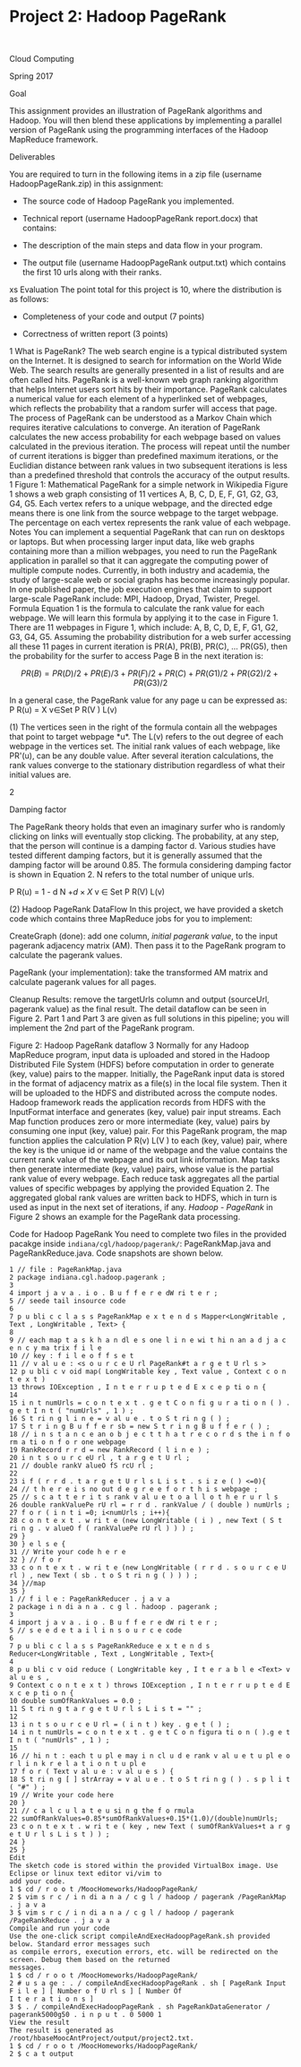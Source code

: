 Project 2: Hadoop PageRank
==========================

 

Cloud Computing

Spring 2017

Goal

This assignment provides an illustration of PageRank algorithms and
Hadoop. You will then blend these applications by implementing a
parallel version of PageRank using the programming interfaces of the
Hadoop MapReduce framework.

Deliverables

You are required to turn in the following items in a zip file (username
HadoopPageRank.zip) in this assignment:

-   The source code of Hadoop PageRank you implemented.

-   Technical report (username HadoopPageRank report.docx) that
    contains:

-   The description of the main steps and data flow in your program.

-   The output file (username HadoopPageRank output.txt) which contains
    the first 10 urls along with their ranks.

xs Evaluation The point total for this project is 10, where the
distribution is as follows:

-   Completeness of your code and output (7 points)

-   Correctness of written report (3 points)

1 What is PageRank? The web search engine is a typical distributed
system on the Internet. It is designed to search for information on the
World Wide Web. The search results are generally presented in a list of
results and are often called hits. PageRank is a well-known web graph
ranking algorithm that helps Internet users sort hits by their
importance. PageRank calculates a numerical value for each element of a
hyperlinked set of webpages, which reflects the probability that a
random surfer will access that page. The process of PageRank can be
understood as a Markov Chain which requires iterative calculations to
converge. An iteration of PageRank calculates the new access probability
for each webpage based on values calculated in the previous iteration.
The process will repeat until the number of current iterations is bigger
than predefined maximum iterations, or the Euclidian distance between
rank values in two subsequent iterations is less than a predefined
threshold that controls the accuracy of the output results. 1 Figure 1:
Mathematical PageRank for a simple network in Wikipedia Figure 1 shows a
web graph consisting of 11 vertices A, B, C, D, E, F, G1, G2, G3, G4,
G5. Each vertex refers to a unique webpage, and the directed edge means
there is one link from the source webpage to the target webpage. The
percentage on each vertex represents the rank value of each webpage.
Notes You can implement a sequential PageRank that can run on desktops
or laptops. But when processing larger input data, like web graphs
containing more than a million webpages, you need to run the PageRank
application in parallel so that it can aggregate the computing power of
multiple compute nodes. Currently, in both industry and academia, the
study of large-scale web or social graphs has become increasingly
popular. In one published paper, the job execution engines that claim to
support large-scale PageRank include: MPI, Hadoop, Dryad, Twister,
Pregel. Formula Equation 1 is the formula to calculate the rank value
for each webpage. We will learn this formula by applying it to the case
in Figure 1. There are 11 webpages in Figure 1, which include: A, B, C,
D, E, F, G1, G2, G3, G4, G5. Assuming the probability distribution for a
web surfer accessing all these 11 pages in current iteration is PR(A),
PR(B), PR(C), \... PR(G5), then the probability for the surfer to access
Page B in the next iteration is:

$$PR(B) = P R(D)/2 + P R(E)/3 + P R(F)/2 + P R(C) + P R(G1)/2 + P R(G2)/2 + P R(G3)/2$$

In a general case, the PageRank value for any page u can be expressed
as: P R(u) = X v$\in$Set P R(V ) L(v)

\(1) The vertices seen in the right of the formula contain all the
webpages that point to target webpage \*u\*. The L(v) refers to the out
degree of each webpage in the vertices set. The initial rank values of
each webpage, like PR'(u), can be any double value. After several
iteration calculations, the rank values converge to the stationary
distribution regardless of what their initial values are.

2

Damping factor

The PageRank theory holds that even an imaginary surfer who is randomly
clicking on links will eventually stop clicking. The probability, at any
step, that the person will continue is a damping factor d. Various
studies have tested different damping factors, but it is generally
assumed that the damping factor will be around 0.85. The formula
considering damping factor is shown in Equation 2. N refers to the total
number of unique urls.

P R(u) = 1 - d N $+ d \times X$ v $\in$ Set P R(V) L(v)

\(2) Hadoop PageRank DataFlow In this project, we have provided a sketch
code which contains three MapReduce jobs for you to implement:

CreateGraph (done): add one column, *initial pagerank value*, to the
input pagerank adjacency matrix (AM). Then pass it to the PageRank
program to calculate the pagerank values.

PageRank (your implementation): take the transformed AM matrix and
calculate pagerank values for all pages.

Cleanup Results: remove the targetUrls column and output (sourceUrl,
pagerank value) as the final result. The detail dataflow can be seen in
Figure 2. Part 1 and Part 3 are given as full solutions in this
pipeline; you will implement the 2nd part of the PageRank program.

Figure 2: Hadoop PageRank dataflow 3 Normally for any Hadoop MapReduce
program, input data is uploaded and stored in the Hadoop Distributed
File System (HDFS) before computation in order to generate (key, value)
pairs to the mapper. Initially, the PageRank input data is stored in the
format of adjacency matrix as a file(s) in the local file system. Then
it will be uploaded to the HDFS and distributed across the compute
nodes. Hadoop framework reads the application records from HDFS with the
InputFormat interface and generates (key, value) pair input streams.
Each Map function produces zero or more intermediate (key, value) pairs
by consuming one input (key, value) pair. For this PageRank program, the
map function applies the calculation P R(v) L(V ) to each (key, value)
pair, where the key is the unique id or name of the webpage and the
value contains the current rank value of the webpage and its out link
information. Map tasks then generate intermediate (key, value) pairs,
whose value is the partial rank value of every webpage. Each reduce task
aggregates all the partial values of specific webpages by applying the
provided Equation 2. The aggregated global rank values are written back
to HDFS, which in turn is used as input in the next set of iterations,
if any. *Hadoop - PageRank* in Figure 2 shows an example for the
PageRank data processing.

Code for Hadoop PageRank You need to complete two files in the provided
pacakge inside `indiana/cgl/hadoop/pagerank/`: PageRankMap.java and
PageRankReduce.java. Code snapshots are shown below.

    1 // file : PageRankMap.java 
    2 package indiana.cgl.hadoop.pagerank ;
    3
    4 import j a v a . i o . B u f f e r e dW ri t e r ;
    5 // seede tail insource code 
    6
    7 p u bli c c l a s s PageRankMap e x t e n d s Mapper<LongWritable , Text , LongWritable , Text> {
    8
    9 // each map t a s k h a n dl e s one l i n e wi t hi n an a d j a c e n c y ma trix f i l e
    10 // key : f i l e o f f s e t
    11 // v al u e : <s o u r c e U rl PageRank#t a r g e t U rl s >
    12 p u bli c v oid map( LongWritable key , Text value , Context c o n t e x t )
    13 throws IOException , I n t e r r u p t e d E x c e p ti o n {
    14
    15 i n t numUrls = c o n t e x t . g e t C o n fi g u r a ti o n ( ) . g e t I n t ( "numUrls" , 1 ) ;
    16 S t ri n g l i n e = v al u e . t o S t ri n g ( ) ;
    17 S t r i n g B u f f e r sb = new S t r i n g B u f f e r ( ) ;
    18 // i n s t a n c e an o b j e c t t h a t r e c o r d s the i n f o rm a ti o n f o r one webpage
    19 RankRecord r r d = new RankRecord ( l i n e ) ;
    20 i n t s o u r c eU rl , t a r g e t U rl ;
    21 // double rankV alueO fS rcU rl ;
    22
    23 i f ( r r d . t a r g e t U r l s L i s t . s i z e ( ) <=0){
    24 // t h e r e i s no out d e g r e e f o r t h i s webpage ;
    25 // s c a t t e r i t s rank v al u e t o a l l o t h e r u r l s
    26 double rankValuePe rU rl = r r d . rankValue / ( double ) numUrls ;
    27 f o r ( i n t i =0; i<numUrls ; i++){
    28 c o n t e x t . w ri t e (new LongWritable ( i ) , new Text ( S t ri n g . v alueO f ( rankValuePe rU rl ) ) ) ;
    29 }
    30 } e l s e {
    31 // Write your code h e r e
    32 } // f o r
    33 c o n t e x t . w ri t e (new LongWritable ( r r d . s o u r c e U rl ) , new Text ( sb . t o S t ri n g ( ) ) ) ;
    34 }//map
    35 }
    1 // f i l e : PageRankReducer . j a v a
    2 package i n di a n a . c g l . hadoop . pagerank ;
    3
    4 import j a v a . i o . B u f f e r e dW ri t e r ;
    5 // s e e d e t a i l i n s o u r c e code
    6
    7 p u bli c c l a s s PageRankReduce e x t e n d s Reducer<LongWritable , Text , LongWritable , Text>{
    4
    8 p u bli c v oid reduce ( LongWritable key , I t e r a b l e <Text> v al u e s ,
    9 Context c o n t e x t ) throws IOException , I n t e r r u p t e d E x c e p ti o n {
    10 double sumOfRankValues = 0.0 ;
    11 S t ri n g t a r g e t U r l s L i s t = "" ;
    12
    13 i n t s o u r c e U rl = ( i n t ) key . g e t ( ) ;
    14 i n t numUrls = c o n t e x t . g e t C o n figura ti o n ( ).g e t I n t ( "numUrls" , 1 ) ;
    15
    16 // hi n t : each t u pl e may i n cl u d e rank v al u e t u pl e o r l i n k r e l a t i o n t u pl e
    17 f o r ( Text v al u e : v al u e s ) {
    18 S t ri n g [ ] strArray = v al u e . t o S t ri n g ( ) . s p l i t ( "#" ) ;
    19 // Write your code here
    20 }
    21 // c a l c u l a t e u si n g the f o rmula
    22 sumOfRankValues=0.85*sumOfRankValues+0.15*(1.0)/(double)numUrls;
    23 c o n t e x t . w ri t e ( key , new Text ( sumOfRankValues+t a r g e t U r l s L i s t ) ) ;
    24 }
    25 }
    Edit
    The sketch code is stored within the provided VirtualBox image. Use Eclipse or linux text editor vi/vim to
    add your code.
    1 $ cd / r o o t /MoocHomeworks/HadoopPageRank/
    2 $ vim s r c / i n di a n a / c g l / hadoop / pagerank /PageRankMap . j a v a
    3 $ vim s r c / i n di a n a / c g l / hadoop / pagerank /PageRankReduce . j a v a
    Compile and run your code
    Use the one-click script compileAndExecHadoopPageRank.sh provided below. Standard error messages such
    as compile errors, execution errors, etc. will be redirected on the screen. Debug them based on the returned
    messages.
    1 $ cd / r o o t /MoocHomeworks/HadoopPageRank/
    2 # u s a ge : . / compileAndExecHadoopPageRank . sh [ PageRank Input F i l e ] [ Number o f U rl s ] [ Number Of
    I t e r a t i o n s ]
    3 $ . / compileAndExecHadoopPageRank . sh PageRankDataGenerator / pagerank5000g50 . i n p u t . 0 5000 1
    View the result
    The result is generated as /root/hbaseMoocAntProject/output/project2.txt.
    1 $ cd / r o o t /MoocHomeworks/HadoopPageRank/
    2 $ c a t output 
